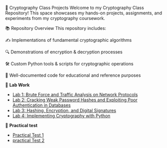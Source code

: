 🔐 Cryptography Class Projects
Welcome to my Cryptography Class Repository! This space showcases my hands-on projects, assignments, and experiments from my cryptography coursework.

📚 Repository Overview
This repository includes:

✍️ Implementations of fundamental cryptographic algorithms

🔍 Demonstrations of encryption & decryption processes

🛠️ Custom Python tools & scripts for cryptographic operations

📖 Well-documented code for educational and reference purposes


🧪 **Lab Work**  
- [Lab 1: Brute Force and Traffic Analysis on Network Protocols](./Cryptography-Class/Assessments/Lab%20Works/Lab%201/Lab%201.md)  
- [Lab 2: Cracking Weak Password Hashes and Exploiting Poor Authentication in Databases](<Cryptography-Class/Assessments/Lab Works/Lab 2/Lab 2.md>)
- [Lab 3: Hashing, Encryption, and Digital Signatures](<Cryptography-Class/Assessments/Lab Works/Lab 3/readme.md>)
- [Lab 4: Implementing Cryptography with Python](<Cryptography-Class/Assessments/Lab Works/Lab 4/lab 4.md>)
  
🧪 **Practical test** 
- [Practical Test 1](<Cryptography-Class/Assessments/Practical Test/Practical test 1.md>)
- [practical Test 2](<Cryptography-Class/Assessments/Practical Test/Practical test 2/Practical test 2.md>)